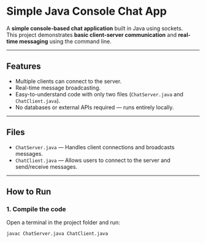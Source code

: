 # Simple Java Console Chat App

A **simple console-based chat application** built in Java using sockets.  
This project demonstrates **basic client-server communication** and **real-time messaging** using the command line.  

---

## Features

- Multiple clients can connect to the server.
- Real-time message broadcasting.
- Easy-to-understand code with only two files (`ChatServer.java` and `ChatClient.java`).
- No databases or external APIs required — runs entirely locally.

---

## Files

- `ChatServer.java` — Handles client connections and broadcasts messages.
- `ChatClient.java` — Allows users to connect to the server and send/receive messages.

---

## How to Run

### 1. Compile the code
Open a terminal in the project folder and run:
```bash
javac ChatServer.java ChatClient.java
